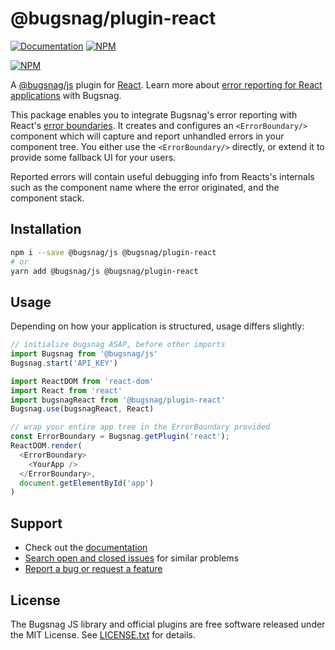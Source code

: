 # @bugsnag/plugin-react

[![Documentation](https://img.shields.io/badge/docs-@bugsnag%2Fplugin–react-green.svg)](https://docs.bugsnag.com/platforms/javascript/react/)
[![NPM](https://img.shields.io/npm/v/@bugsnag/plugin-react.svg)](https://npmjs.org/package/@bugsnag/plugin-react)

[![NPM](https://nodei.co/npm/@bugsnag/plugin-react.png?compact=true)](https://npmjs.org/package/@bugsnag/plugin-react)

A [@bugsnag/js](https://github.com/bugsnag/bugsnag-js) plugin for [React](https://reactjs.org/). Learn more about [error reporting for React applications](https://www.bugsnag.com/platforms/react-error-reporting/) with Bugsnag.

This package enables you to integrate Bugsnag's error reporting with React's [error boundaries](https://blog.bugsnag.com/react-16-error-handling/). It creates and configures an `<ErrorBoundary/>` component which will capture and report unhandled errors in your component tree. You either use the `<ErrorBoundary/>` directly, or extend it to provide some fallback UI for your users.

Reported errors will contain useful debugging info from Reacts's internals such as the component name where the error originated, and the component stack.

## Installation

```sh
npm i --save @bugsnag/js @bugsnag/plugin-react
# or
yarn add @bugsnag/js @bugsnag/plugin-react
```

## Usage

Depending on how your application is structured, usage differs slightly:

```js
// initialize bugsnag ASAP, before other imports
import Bugsnag from '@bugsnag/js'
Bugsnag.start('API_KEY')

import ReactDOM from 'react-dom'
import React from 'react'
import bugsnagReact from '@bugsnag/plugin-react'
Bugsnag.use(bugsnagReact, React)

// wrap your entire app tree in the ErrorBoundary provided
const ErrorBoundary = Bugsnag.getPlugin('react');
ReactDOM.render(
  <ErrorBoundary>
    <YourApp />
  </ErrorBoundary>,
  document.getElementById('app')
)
```

## Support

* Check out the [documentation](https://docs.bugsnag.com/platforms/javascript/react)
* [Search open and closed issues](https://github.com/bugsnag/bugsnag-js/issues?q=is%3Aissue) for similar problems
* [Report a bug or request a feature](https://github.com/bugsnag/bugsnag-js/issues/new)

## License

The Bugsnag JS library and official plugins are free software released under the MIT License. See [LICENSE.txt](LICENSE.txt) for details.
